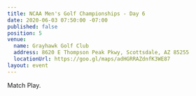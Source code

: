 ```yaml
---
title: NCAA Men's Golf Championships - Day 6
date: 2020-06-03 07:50:00 -07:00
published: false
position: 5
venue:
  name: Grayhawk Golf Club
  address: 8620 E Thompson Peak Pkwy, Scottsdale, AZ 85255
  locationUrl: https://goo.gl/maps/adHGRRAZdnfK3WE87
layout: event
---
```


Match Play.